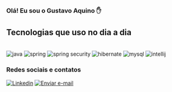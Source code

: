 ### Olá! Eu sou o Gustavo Aquino ✋
  
## Tecnologias que uso no dia a dia
<div style="display: inline_block"><br/>
    <img align="center" alt="java" src="https://img.shields.io/badge/Java-ED8B00?style=for-the-badge&logo=openjdk&logoColor=white" />
    <img align="center" alt="spring" src="https://img.shields.io/badge/Spring-6DB33F?style=for-the-badge&logo=spring&logoColor=white" />
    <img align="center" alt="spring security" src="https://img.shields.io/badge/Spring_Security-6DB33F?style=for-the-badge&logo=Spring-Security&logoColor=white" />
    <img align="center" alt="hibernate" src="https://img.shields.io/badge/Hibernate-59666C?style=for-the-badge&logo=Hibernate&logoColor=white" />
    <img align="center" alt="mysql" src="https://img.shields.io/badge/MySQL-005C84?style=for-the-badge&logo=mysql&logoColor=white" />
    <img align="center" alt="intellij" src="https://img.shields.io/badge/IntelliJ_IDEA-000000.svg?style=for-the-badge&logo=intellij-idea&logoColor=white" />
</div>    
</div>   

### Redes sociais e contatos
[![Linkedin](https://img.shields.io/badge/LinkedIn-0077B5?style=for-the-badge&logo=linkedin&logoColor=white)](https://www.linkedin.com/in/gustavo-aquino-1978b5252/)
[![Enviar e-mail](https://img.shields.io/badge/Gmail-D14836?style=for-the-badge&logo=gmail&logoColor=white)](mailto:gustavoaquino001@hotmail.com)


